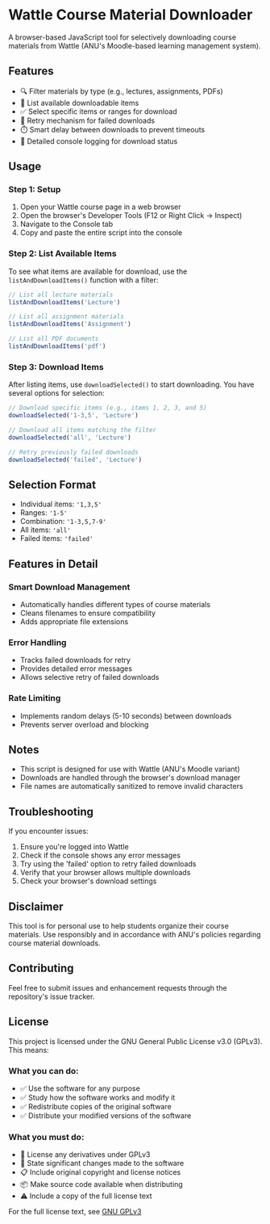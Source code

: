 # Wattle Course Material Downloader

A browser-based JavaScript tool for selectively downloading course materials from Wattle (ANU's Moodle-based learning management system).

## Features

- 🔍 Filter materials by type (e.g., lectures, assignments, PDFs)
- 📑 List available downloadable items
- ✅ Select specific items or ranges for download
- 🔄 Retry mechanism for failed downloads
- ⏱️ Smart delay between downloads to prevent timeouts
- 📝 Detailed console logging for download status

## Usage

### Step 1: Setup

1. Open your Wattle course page in a web browser
2. Open the browser's Developer Tools (F12 or Right Click → Inspect)
3. Navigate to the Console tab
4. Copy and paste the entire script into the console

### Step 2: List Available Items

To see what items are available for download, use the `listAndDownloadItems()` function with a filter:

```javascript
// List all lecture materials
listAndDownloadItems('Lecture')

// List all assignment materials
listAndDownloadItems('Assignment')

// List all PDF documents
listAndDownloadItems('pdf')
```

### Step 3: Download Items

After listing items, use `downloadSelected()` to start downloading. You have several options for selection:

```javascript
// Download specific items (e.g., items 1, 2, 3, and 5)
downloadSelected('1-3,5', 'Lecture')

// Download all items matching the filter
downloadSelected('all', 'Lecture')

// Retry previously failed downloads
downloadSelected('failed', 'Lecture')
```

## Selection Format

- Individual items: `'1,3,5'`
- Ranges: `'1-5'`
- Combination: `'1-3,5,7-9'`
- All items: `'all'`
- Failed items: `'failed'`

## Features in Detail

### Smart Download Management
- Automatically handles different types of course materials
- Cleans filenames to ensure compatibility
- Adds appropriate file extensions

### Error Handling
- Tracks failed downloads for retry
- Provides detailed error messages
- Allows selective retry of failed downloads

### Rate Limiting
- Implements random delays (5-10 seconds) between downloads
- Prevents server overload and blocking

## Notes

- This script is designed for use with Wattle (ANU's Moodle variant)
- Downloads are handled through the browser's download manager
- File names are automatically sanitized to remove invalid characters

## Troubleshooting

If you encounter issues:

1. Ensure you're logged into Wattle
2. Check if the console shows any error messages
3. Try using the 'failed' option to retry failed downloads
4. Verify that your browser allows multiple downloads
5. Check your browser's download settings

## Disclaimer

This tool is for personal use to help students organize their course materials. Use responsibly and in accordance with ANU's policies regarding course material downloads.

## Contributing

Feel free to submit issues and enhancement requests through the repository's issue tracker.

## License

This project is licensed under the GNU General Public License v3.0 (GPLv3). This means:

### What you can do:
- ✅ Use the software for any purpose
- ✅ Study how the software works and modify it
- ✅ Redistribute copies of the original software
- ✅ Distribute your modified versions of the software

### What you must do:
- 📢 License any derivatives under GPLv3
- 📝 State significant changes made to the software
- 📋 Include original copyright and license notices
- 📦 Make source code available when distributing
- ⚠️ Include a copy of the full license text

For the full license text, see [GNU GPLv3](https://www.gnu.org/licenses/gpl-3.0.en.html)
